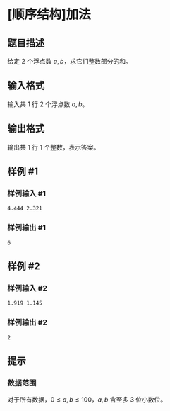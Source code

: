 # [顺序结构]加法

## 题目描述

给定 $2$ 个浮点数 $a,b$，求它们整数部分的和。

## 输入格式

输入共 $1$ 行 $2$ 个浮点数 $a,b$。

## 输出格式

输出共 $1$ 行 $1$ 个整数，表示答案。

## 样例 #1

### 样例输入 #1

```
4.444 2.321
```

### 样例输出 #1

```
6
```

## 样例 #2

### 样例输入 #2

```
1.919 1.145
```

### 样例输出 #2

```
2
```

## 提示

### 数据范围

对于所有数据，$0\leq a,b\leq 100$，$a,b$ 含至多 $3$ 位小数位。